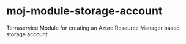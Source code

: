 # moj-module-storage-account
Terraservice Module for creating an Azure Resource Manager based storage account.
